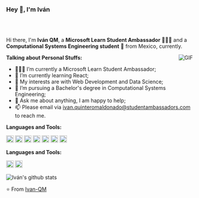 ### Hey 👋, I'm Iván

<br />
<br />

Hi there, I'm **Iván QM**, a **Microsoft Learn Student Ambassador** 👨🏽‍💻 and a **Computational Systems Engineering student** 🚀 from Mexico, currently.

  <img align="right" alt="GIF" src="https://i.pinimg.com/originals/e4/26/70/e426702edf874b181aced1e2fa5c6cde.gif" />

**Talking about Personal Stuffs:**

- 👨🏽‍💻 I’m currently a Microsoft Learn Student Ambassador;
- 🌱 I’m currently learning React; 
- 🤔 My interests are with Web Development and Data Science;
- 💼 I’m pursuing a Bachelor's degree in Computational Systems Engineering;
- 💬 Ask me about anything, I am happy to help;
- 📫 Please email via ivan.quinteromaldonado@studentambassadors.com to reach me.


**Languages and Tools:**  

<code><img height="20" src="https://cdn.svgporn.com/logos/javascript.svg"></code>
<code><img height="20" src="https://cdn.svgporn.com/logos/react.svg"></code>
<code><img height="20" src="https://cdn.svgporn.com/logos/nodejs-icon.svg"></code>
<code><img height="20" src="https://cdn.svgporn.com/logos/mongodb.svg"></code>
<code><img height="20" src="https://cdn.svgporn.com/logos/github-icon.svg"></code>
<code><img height="20" src="https://cdn.svgporn.com/logos/git-icon.svg"></code>
<code><img height="20" src="https://cdn.svgporn.com/logos/python.svg"></code>


**Languages and Tools:**  

<code><a href="https://twitter.com/ivanqm_"><img height="20" src="https://cdn.svgporn.com/logos/twitter.svg"></a></code>
<code><a href="https://medium.com/@ivanqm"><img height="20" src="https://cdn.svgporn.com/logos/medium.svg"></a></code>

![Iván's github stats](https://github-readme-stats.vercel.app/api?username=ivan-qm&show_icons=true&hide_border=true)

⭐️ From [Ivan-QM](https://github.com/Ivan-QM)
